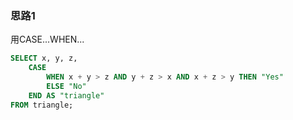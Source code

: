 ### 思路1

用CASE...WHEN...

```sql
SELECT x, y, z,
    CASE 
        WHEN x + y > z AND y + z > x AND x + z > y THEN "Yes"
        ELSE "No"
    END AS "triangle"
FROM triangle;
```
